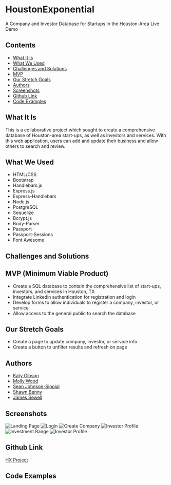 # HoustonExponential
A Company and Investor Database for Startups in the Houston-Area
Live Demo

## Contents
* [What It Is](https://github.com/mollywood/HXProject/blob/master/README.md#what-it-is)
* [What We Used](https://github.com/mollywood/HXProject/blob/master/README.md#what-we-used)
* [Challenges and Solutions](https://github.com/mollywood/HXProject/blob/master/README.md#challenges-and-solutions)
* [MVP](https://github.com/mollywood/HXProject/blob/master/README.md#mvp)
* [Our Stretch Goals](https://github.com/mollywood/HXProject/blob/master/README.md#our-stretch-goals)
* [Authors](https://github.com/mollywood/HXProject/blob/master/README.md#authors)
* [Screenshots](https://github.com/mollywood/HXProject/blob/master/README.md#screenshots)
* [Github Link](https://github.com/mollywood/HXProject/blob/master/README.md#github-link)
* [Code Examples](https://github.com/mollywood/HXProject/blob/master/README.md#code-examples)

## What It Is
This is a collaborative project which sought to create a comprehensive database of Houston-area start-ups, as well as investors and services. With this web application, users can add and update their business and allow others to search and review.

## What We Used
* HTML/CSS
* Bootstrap
* Handlebars.js
* Express.js
* Express-Handlebars
* Node.js
* PostgreSQL
* Sequelize
* Bcrypt.js
* Body-Parser
* Passport
* Passport-Sessions
* Font Awesome

## Challenges and Solutions

## MVP (Minimum Viable Product)
* Create a SQL database to contain the comprehensive list of start-ups, investors, and services in Houston, TX
* Integrate Linkedin authentication for registration and login
* Develop forms to allow individuals to register a company, investor, or service
* Allow access to the general public to search the database

## Our Stretch Goals
* Create a page to update company, investor, or service info
* Create a button to unfilter results and refresh on page

## Authors
* [Katy Gibson](https://github.com/Klgibson528)
* [Molly Wood](https://github.com/mollywood)
* [Sean Johnson-Sippial](https://github.com/jetsetta)
* [Shawn Benny](https://github.com/sbenn9210)
* [James Sewell](https://github.com/jamesjsewell)

## Screenshots
![Landing Page](https://i.imgur.com/xNRb10J.png)
![Login](https://i.imgur.com/zx670ty.png)
![Create Company](https://i.imgur.com/FNcyB0f.png)
![Investor Profile](https://i.imgur.com/sGi4yYn.png)
![Investment Range](https://i.imgur.com/d1qcQqy.png)
![Investor Profile](https://i.imgur.com/xIxzZFw.png)


## Github Link
[HX Project](https://github.com/mollywood/HXProject)

## Code Examples

